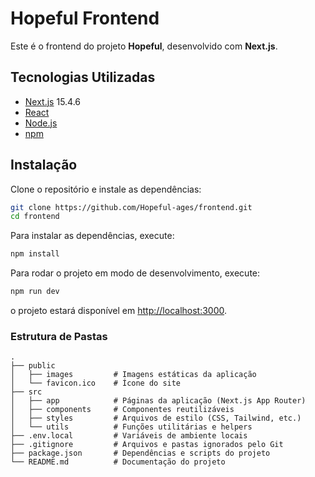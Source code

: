 # Hopeful Frontend

Este é o frontend do projeto **Hopeful**, desenvolvido com **Next.js**.

##  Tecnologias Utilizadas
- [Next.js](https://nextjs.org/) 15.4.6
- [React](https://react.dev/)
- [Node.js](https://nodejs.org/)
- [npm](https://www.npmjs.com/)

##  Instalação

Clone o repositório e instale as dependências:

```bash
git clone https://github.com/Hopeful-ages/frontend.git
cd frontend
```
Para instalar as dependências, execute:

```bash
npm install
```
Para rodar o projeto em modo de desenvolvimento, execute:

```bash
npm run dev
```

o projeto estará disponível em [http://localhost:3000](http://localhost:3000).


### Estrutura de Pastas
```plaintext
.
├── public
│   ├── images         # Imagens estáticas da aplicação
│   └── favicon.ico    # Ícone do site
├── src
│   ├── app            # Páginas da aplicação (Next.js App Router)
│   ├── components     # Componentes reutilizáveis
│   ├── styles         # Arquivos de estilo (CSS, Tailwind, etc.)
│   └── utils          # Funções utilitárias e helpers
├── .env.local         # Variáveis de ambiente locais
├── .gitignore         # Arquivos e pastas ignorados pelo Git
├── package.json       # Dependências e scripts do projeto
└── README.md          # Documentação do projeto

```
